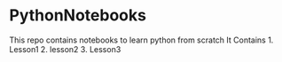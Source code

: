 # PythonNotebooks
This repo contains notebooks to learn python from scratch 
 It Contains
    1. Lesson1
    2. lesson2
    3. Lesson3
